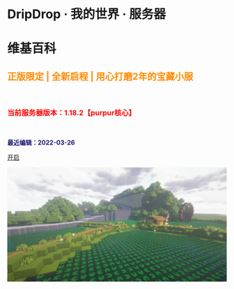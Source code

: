 
# DripDrop · 我的世界 · 服务器

# **维基百科**

## <font color=#ff8c00>正版限定 | 全新启程 | 用心打磨2年的宝藏小服</font>

<br/>

<h3><font color=red>当前服务器版本：1.18.2【purpur核心】</font></h3>

<br/>

**<font color=#191970>最近编辑：2022-03-26</font>**



[开启](README)

![](pics/cover.png)

